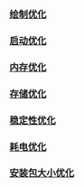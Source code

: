 ### [绘制优化](https://github.com/ningbaoqi/PerformanceOptimization/blob/master/README-huizhi.md)
### [启动优化](https://github.com/ningbaoqi/PerformanceOptimization/blob/master/README-qidong.md)
### [内存优化](https://github.com/ningbaoqi/PerformanceOptimization/blob/master/README-neicun.md)
### [存储优化](https://github.com/ningbaoqi/PerformanceOptimization/blob/master/README-cunchu.md)
### [稳定性优化](https://github.com/ningbaoqi/PerformanceOptimization/blob/master/README-wendingxing.md)
### [耗电优化](https://github.com/ningbaoqi/PerformanceOptimization/blob/master/README-haodian.md)
### [安装包大小优化](https://github.com/ningbaoqi/PerformanceOptimization/blob/master/README-anzhuangbao.md)
